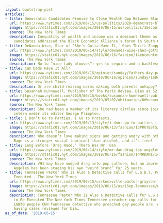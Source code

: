 ```yaml
---
layout: bootstrap-post
articles:
- title: Democratic Candidates Promise to Close Wealth Gap Between Blacks and Whites
  url: https://www.nytimes.com/2019/06/15/us/politics/2020-democrats-blacks-inequality.html
  image: https://static01.nyt.com/images/2019/06/15/us/politics/15econforum1/15econforum1-facebookJumbo.jpg
  source: The New York Times
  description: Inequality of wealth and income was a dominant theme as four Democratic
    candidates addressed the Black Economic Alliance’s forum in South Carolina.
- title: DeWanda Wise, Star of ‘She’s Gotta Have It,’ Goes Thrift Shopping
  url: https://www.nytimes.com/2019/06/14/style/dewanda-wise-shes-gotta-have-it.html
  image: https://static01.nyt.com/images/2019/06/16/fashion/14encounters1/14encounters1-facebookJumbo.jpg
  source: The New York Times
  description: No to “nice lady blouses”; yes to sequins and a backless number.
- title: Can Dads Have It All?
  url: https://www.nytimes.com/2019/06/15/opinion/sunday/fathers-day-parenting.html
  image: https://static01.nyt.com/images/2019/06/16/opinion/sunday/16Douthat-Print/16Douthat-Print-facebookJumbo.jpg
  source: The New York Times
  description: Or are child-rearing norms making both parents unhappy?
- title: Susannah Hunnewell, Publisher of The Paris Review, Dies at 52
  url: https://www.nytimes.com/2019/06/15/books/susannah-hunnewell-publisher-of-the-paris-review-dies-at-52.html
  image: https://static01.nyt.com/images/2019/05/07/obituaries/00hunnewell/00hunnewell-facebookJumbo.jpg
  source: The New York Times
  description: She had been a member of its literary circles since joining it as an
    intern under its editor George Plimpton.
- title: I Don’t Go to Parties. I Go to Protests.
  url: https://www.nytimes.com/2019/06/13/style/i-dont-go-to-parties-i-go-to-protests.html
  image: https://static01.nyt.com/images/2019/06/13/fashion/13PROTESTS/13PROTESTS-facebookJumbo-v2.jpg
  source: The New York Times
  description: Who doesn’t love making signs and getting angry with other people?
    Rage is a stronger social lubricant than alcohol, and it’s free!
- title: Long Before ‘Drag Race,’ There Was Mr. Dan
  url: https://www.nytimes.com/2019/06/14/style/mr-dan-drag-los-angeles.html
  image: https://static01.nyt.com/images/2019/06/16/fashion/14MRDAN1/14MRDAN1-facebookJumbo.jpg
  source: The New York Times
  description: VH1 may have nudged drag into pop culture, but an impresario in Los
    Angeles has been staging his own “weird brand” for 25 years.
- title: Tennessee Pastor Who Is Also a Detective Calls for L.G.B.T. People to Be
    Executed - The New York Times
  url: https://www.nytimes.com/2019/06/15/us/knoxville-pastor-grayson-fritts.html
  image: https://static01.nyt.com/images/2019/06/15/us/15xp-Tennessee/merlin_156397086_8365c5a6-e373-43aa-a26d-55a21d98723b-facebookJumbo.jpg
  source: The New York Times
  description: Tennessee Pastor Who Is Also a Detective Calls for L.G.B.T. People
    to Be Executed The New York Times Tennessee preacher-cop calls for execution of
    LGBTQ people CNN Tennessee detective who preached gay people are 'worthy of death'
    having cases reviewed for bia…
as_of_date: '2019-06-15'
---
```


